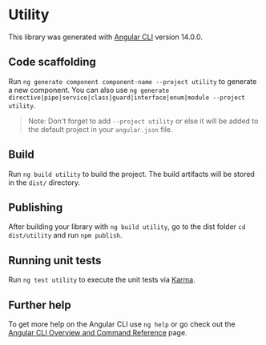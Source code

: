 # Utility

This library was generated with [Angular CLI](https://github.com/angular/angular-cli) version 14.0.0.

## Code scaffolding

Run `ng generate component component-name --project utility` to generate a new component. You can also use `ng generate directive|pipe|service|class|guard|interface|enum|module --project utility`.
> Note: Don't forget to add `--project utility` or else it will be added to the default project in your `angular.json` file. 

## Build

Run `ng build utility` to build the project. The build artifacts will be stored in the `dist/` directory.

## Publishing

After building your library with `ng build utility`, go to the dist folder `cd dist/utility` and run `npm publish`.

## Running unit tests

Run `ng test utility` to execute the unit tests via [Karma](https://karma-runner.github.io).

## Further help

To get more help on the Angular CLI use `ng help` or go check out the [Angular CLI Overview and Command Reference](https://angular.io/cli) page.

